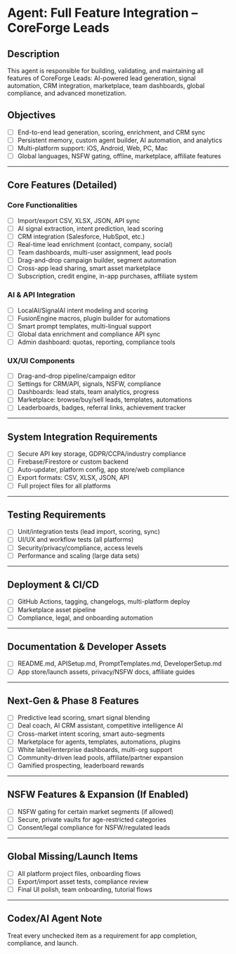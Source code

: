 # Agent: Full Feature Integration – CoreForge Leads

## Description
This agent is responsible for building, validating, and maintaining all features of CoreForge Leads: AI-powered lead generation, signal automation, CRM integration, marketplace, team dashboards, global compliance, and advanced monetization.

## Objectives
- [ ] End-to-end lead generation, scoring, enrichment, and CRM sync
- [ ] Persistent memory, custom agent builder, AI automation, and analytics
- [ ] Multi-platform support: iOS, Android, Web, PC, Mac
- [ ] Global languages, NSFW gating, offline, marketplace, affiliate features

---

## Core Features (Detailed)

### Core Functionalities
- [ ] Import/export CSV, XLSX, JSON, API sync
- [ ] AI signal extraction, intent prediction, lead scoring
- [ ] CRM integration (Salesforce, HubSpot, etc.)
- [ ] Real-time lead enrichment (contact, company, social)
- [ ] Team dashboards, multi-user assignment, lead pools
- [ ] Drag-and-drop campaign builder, segment automation
- [ ] Cross-app lead sharing, smart asset marketplace
- [ ] Subscription, credit engine, in-app purchases, affiliate system

### AI & API Integration
- [ ] LocalAI/SignalAI intent modeling and scoring
- [ ] FusionEngine macros, plugin builder for automations
- [ ] Smart prompt templates, multi-lingual support
- [ ] Global data enrichment and compliance API sync
- [ ] Admin dashboard: quotas, reporting, compliance tools

### UX/UI Components
- [ ] Drag-and-drop pipeline/campaign editor
- [ ] Settings for CRM/API, signals, NSFW, compliance
- [ ] Dashboards: lead stats, team analytics, progress
- [ ] Marketplace: browse/buy/sell leads, templates, automations
- [ ] Leaderboards, badges, referral links, achievement tracker

---

## System Integration Requirements
- [ ] Secure API key storage, GDPR/CCPA/industry compliance
- [ ] Firebase/Firestore or custom backend
- [ ] Auto-updater, platform config, app store/web compliance
- [ ] Export formats: CSV, XLSX, JSON, API
- [ ] Full project files for all platforms

---

## Testing Requirements
- [ ] Unit/integration tests (lead import, scoring, sync)
- [ ] UI/UX and workflow tests (all platforms)
- [ ] Security/privacy/compliance, access levels
- [ ] Performance and scaling (large data sets)

---

## Deployment & CI/CD
- [ ] GitHub Actions, tagging, changelogs, multi-platform deploy
- [ ] Marketplace asset pipeline
- [ ] Compliance, legal, and onboarding automation

---

## Documentation & Developer Assets
- [ ] README.md, APISetup.md, PromptTemplates.md, DeveloperSetup.md
- [ ] App store/launch assets, privacy/NSFW docs, affiliate guides

---

## Next-Gen & Phase 8 Features
- [ ] Predictive lead scoring, smart signal blending
- [ ] Deal coach, AI CRM assistant, competitive intelligence AI
- [ ] Cross-market intent scoring, smart auto-segments
- [ ] Marketplace for agents, templates, automations, plugins
- [ ] White label/enterprise dashboards, multi-org support
- [ ] Community-driven lead pools, affiliate/partner expansion
- [ ] Gamified prospecting, leaderboard rewards

---

## NSFW Features & Expansion (If Enabled)
- [ ] NSFW gating for certain market segments (if allowed)
- [ ] Secure, private vaults for age-restricted categories
- [ ] Consent/legal compliance for NSFW/regulated leads

---

## Global Missing/Launch Items
- [ ] All platform project files, onboarding flows
- [ ] Export/import asset tests, compliance review
- [ ] Final UI polish, team onboarding, tutorial flows

---

## Codex/AI Agent Note
Treat every unchecked item as a requirement for app completion, compliance, and launch.
